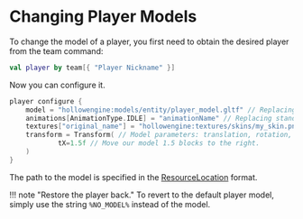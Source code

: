 # Changing Player Models

To change the model of a player, you first need to obtain the desired player from the team command:

```kotlin
val player by team[{ "Player Nickname" }]
```

Now you can configure it.

```kotlin
player configure {
    model = "hollowengine:models/entity/player_model.gltf" // Replacing the player's model. Specified in the ResourceLocation format.
    animations[AnimationType.IDLE] = "animationName" // Replacing standard character animations. You can check the names of all animations with the command /hollowengine model <model>.
    textures["original_name"] = "hollowengine:textures/skins/my_skin.png" // Replacing the standard texture. You can check the names of the original textures with the command /hollowengine model <model>. The textures themselves are specified in the ResourceLocation format.
    transform = Transform( // Model parameters: translation, rotation, and scale
            tX=1.5f // Move our model 1.5 blocks to the right.
    )
}
```

The path to the model is specified in the [ResourceLocation](../../../../features/resources) format.

!!! note "Restore the player back."
    To revert to the default player model, simply use the string `%NO_MODEL%` instead of the model.